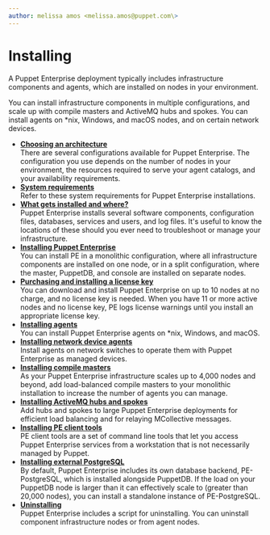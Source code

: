 ```yaml
---
author: melissa amos <melissa.amos@puppet.com\>
---
```


# Installing

A Puppet Enterprise deployment typically includes infrastructure components and agents, which are installed on nodes in your environment. 

You can install infrastructure components in multiple configurations, and scale up with compile masters and ActiveMQ hubs and spokes. You can install agents on \*nix, Windows, and macOS nodes, and on certain network devices. 

-   **[Choosing an architecture](choosing_an_architecture.md)**  
There are several configurations available for Puppet Enterprise. The configuration you use depends on the number of nodes in your environment, the resources required to serve your agent catalogs, and your availability requirements.
-   **[System requirements](system_requirements.md)**  
Refer to these system requirements for Puppet Enterprise installations.
-   **[What gets installed and where?](what_gets_installed_and_where.md#)**  
Puppet Enterprise installs several software components, configuration files, databases, services and users, and log files. It's useful to know the locations of these should you ever need to troubleshoot or manage your infrastructure.
-   **[Installing Puppet Enterprise](installing_pe.md#)**  
You can install PE in a monolithic configuration, where all infrastructure components are installed on one node, or in a split configuration, where the master, PuppetDB, and console are installed on separate nodes.
-   **[Purchasing and installing a license key](purchasing_and_installing_a_license_key.md#)**  
You can download and install Puppet Enterprise on up to 10 nodes at no charge, and no license key is needed. When you have 11 or more active nodes and no license key, PE logs license warnings until you install an appropriate license key.
-   **[Installing agents](installing_agents.md#)**  
You can install Puppet Enterprise agents on \*nix, Windows, and macOS.
-   **[Installing network device agents](installing_network_device_agents.md#)**  
Install agents on network switches to operate them with Puppet Enterprise as managed devices.
-   **[Installing compile masters](installing_compile_masters.md#)**  
As your Puppet Enterprise infrastructure scales up to 4,000 nodes and beyond, add load-balanced compile masters to your monolithic installation to increase the number of agents you can manage.
-   **[Installing ActiveMQ hubs and spokes](installing_activemq_hubs_and_spokes.md#)**  
Add hubs and spokes to large Puppet Enterprise deployments for efficient load balancing and for relaying MCollective messages.
-   **[Installing PE client tools](installing_pe_client_tools.md#)**  
PE client tools are a set of command line tools that let you access Puppet Enterprise services from a workstation that is not necessarily managed by Puppet.
-   **[Installing external PostgreSQL](installing_postgresql.md#)**  
By default, Puppet Enterprise includes its own database backend, PE-PostgreSQL, which is installed alongside PuppetDB. If the load on your PuppetDB node is larger than it can effectively scale to \(greater than 20,000 nodes\), you can install a standalone instance of PE-PostgreSQL. 
-   **[Uninstalling](uninstalling.md#)**  
Puppet Enterprise includes a script for uninstalling. You can uninstall component infrastructure nodes or from agent nodes.


